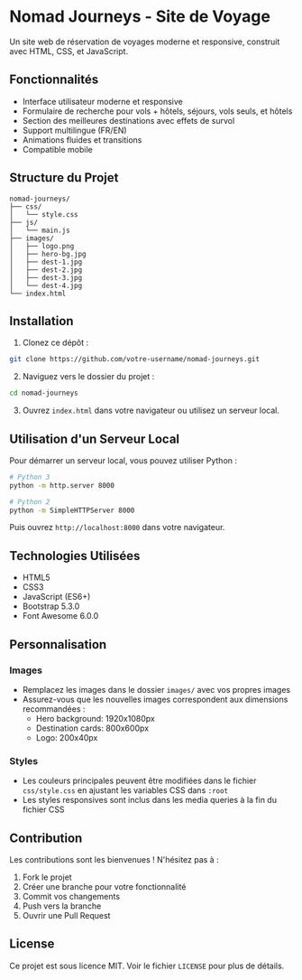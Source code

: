 # Nomad Journeys - Site de Voyage

Un site web de réservation de voyages moderne et responsive, construit avec HTML, CSS, et JavaScript.

## Fonctionnalités

- Interface utilisateur moderne et responsive
- Formulaire de recherche pour vols + hôtels, séjours, vols seuls, et hôtels
- Section des meilleures destinations avec effets de survol
- Support multilingue (FR/EN)
- Animations fluides et transitions
- Compatible mobile

## Structure du Projet

```
nomad-journeys/
├── css/
│   └── style.css
├── js/
│   └── main.js
├── images/
│   ├── logo.png
│   ├── hero-bg.jpg
│   ├── dest-1.jpg
│   ├── dest-2.jpg
│   ├── dest-3.jpg
│   └── dest-4.jpg
└── index.html
```

## Installation

1. Clonez ce dépôt :
```bash
git clone https://github.com/votre-username/nomad-journeys.git
```

2. Naviguez vers le dossier du projet :
```bash
cd nomad-journeys
```

3. Ouvrez `index.html` dans votre navigateur ou utilisez un serveur local.

## Utilisation d'un Serveur Local

Pour démarrer un serveur local, vous pouvez utiliser Python :

```bash
# Python 3
python -m http.server 8000

# Python 2
python -m SimpleHTTPServer 8000
```

Puis ouvrez `http://localhost:8000` dans votre navigateur.

## Technologies Utilisées

- HTML5
- CSS3
- JavaScript (ES6+)
- Bootstrap 5.3.0
- Font Awesome 6.0.0

## Personnalisation

### Images
- Remplacez les images dans le dossier `images/` avec vos propres images
- Assurez-vous que les nouvelles images correspondent aux dimensions recommandées :
  - Hero background: 1920x1080px
  - Destination cards: 800x600px
  - Logo: 200x40px

### Styles
- Les couleurs principales peuvent être modifiées dans le fichier `css/style.css` en ajustant les variables CSS dans `:root`
- Les styles responsives sont inclus dans les media queries à la fin du fichier CSS

## Contribution

Les contributions sont les bienvenues ! N'hésitez pas à :

1. Fork le projet
2. Créer une branche pour votre fonctionnalité
3. Commit vos changements
4. Push vers la branche
5. Ouvrir une Pull Request

## License

Ce projet est sous licence MIT. Voir le fichier `LICENSE` pour plus de détails. 